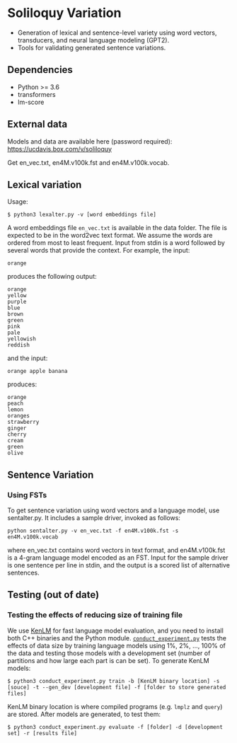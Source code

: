 # Soliloquy Variation

- Generation of lexical and sentence-level variety using word vectors, transducers, and neural language modeling (GPT2).
- Tools for validating generated sentence variations.

## Dependencies

- Python >= 3.6
- transformers
- lm-score

## External data

Models and data are available here (password required):
https://ucdavis.box.com/v/soliloquy 

Get en_vec.txt, en4M.v100k.fst and en4M.v100k.vocab.

## Lexical variation

Usage:

```
$ python3 lexalter.py -v [word embeddings file]
```

A word embeddings file `en_vec.txt` is available in the data folder. The file is expected to be in the word2vec text format. We assume the words are ordered from most to least frequent. Input from stdin is a word followed by several words that provide the context. For example, the input:
```
orange
```
produces the following output:
```
orange
yellow
purple
blue
brown
green
pink
pale
yellowish
reddish
```
and the input:
```
orange apple banana
```
produces:
```
orange
peach
lemon
oranges
strawberry
ginger
cherry
cream
green
olive
```

## Sentence Variation

### Using FSTs

To get sentence variation using word vectors and a language model, use sentalter.py. It includes a sample driver, invoked as follows:

```
python sentalter.py -v en_vec.txt -f en4M.v100k.fst -s en4M.v100k.vocab
```

where en_vec.txt contains word vectors in text format, and en4M.v100k.fst is a 4-gram language model encoded as an FST. Input for the sample driver is one sentence per line in stdin, and the output is a scored list of alternative sentences.



## Testing (out of date)

### Testing the effects of reducing size of training file

We use [KenLM](https://github.com/kpu/kenlm) for fast language model evaluation, and you need to install both C++ binaries and the Python module. [`conduct_experiment.py`](paraphrase/conduct_experiment.py) tests the effects of data size by training language models using 1%, 2%, ..., 100% of the data and testing those models with a development set (number of partitions and how large each part is can be set). To generate KenLM models:

```
$ python3 conduct_experiment.py train -b [KenLM binary location] -s [souce] -t --gen_dev [development file] -f [folder to store generated files]
```

KenLM binary location is where compiled programs (e.g. `lmplz` and `query`) are stored. After models are generated, to test them:

```
$ python3 conduct_experiment.py evaluate -f [folder] -d [development set] -r [results file]
```
